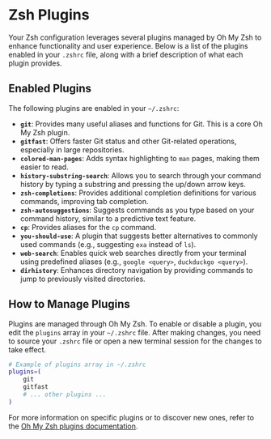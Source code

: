 # Zsh Plugins

Your Zsh configuration leverages several plugins managed by Oh My Zsh to enhance functionality and user experience. Below is a list of the plugins enabled in your `.zshrc` file, along with a brief description of what each plugin provides.

## Enabled Plugins

The following plugins are enabled in your `~/.zshrc`:

*   **`git`**: Provides many useful aliases and functions for Git. This is a core Oh My Zsh plugin.
*   **`gitfast`**: Offers faster Git status and other Git-related operations, especially in large repositories.
*   **`colored-man-pages`**: Adds syntax highlighting to `man` pages, making them easier to read.
*   **`history-substring-search`**: Allows you to search through your command history by typing a substring and pressing the up/down arrow keys.
*   **`zsh-completions`**: Provides additional completion definitions for various commands, improving tab completion.
*   **`zsh-autosuggestions`**: Suggests commands as you type based on your command history, similar to a predictive text feature.
*   **`cp`**: Provides aliases for the `cp` command.
*   **`you-should-use`**: A plugin that suggests better alternatives to commonly used commands (e.g., suggesting `exa` instead of `ls`).
*   **`web-search`**: Enables quick web searches directly from your terminal using predefined aliases (e.g., `google <query>`, `duckduckgo <query>`).
*   **`dirhistory`**: Enhances directory navigation by providing commands to jump to previously visited directories.

## How to Manage Plugins

Plugins are managed through Oh My Zsh. To enable or disable a plugin, you edit the `plugins` array in your `~/.zshrc` file. After making changes, you need to source your `.zshrc` file or open a new terminal session for the changes to take effect.

```bash
# Example of plugins array in ~/.zshrc
plugins=(
    git
    gitfast
    # ... other plugins ...
)
```

For more information on specific plugins or to discover new ones, refer to the [Oh My Zsh plugins documentation](https://github.com/ohmyzsh/ohmyzsh/wiki/Plugins).
